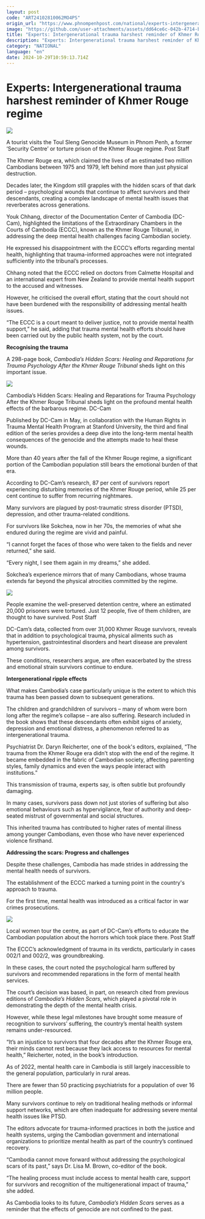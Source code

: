 ```yaml
---
layout: post
code: "ART24102810062MO4PS"
origin_url: "https://www.phnompenhpost.com/national/experts-intergenerational-trauma-harshest-reminder-of-khmer-rouge-regime-"
image: "https://github.com/user-attachments/assets/dd64ce6c-042b-4714-b7e6-487ef24d8ffe"
title: "Experts: Intergenerational trauma harshest reminder of Khmer Rouge regime"
description: "​​Experts: Intergenerational trauma harshest reminder of Khmer Rouge regime ​"
category: "NATIONAL"
language: "en"
date: 2024-10-29T10:59:13.714Z
---
```


# Experts: Intergenerational trauma harshest reminder of Khmer Rouge regime

![](https://github.com/user-attachments/assets/abc45e21-1b8b-4520-a4b2-b40a054dac96)

A tourist visits the Toul Sleng Genocide Museum in Phnom Penh, a former ‘Security Centre’ or torture prison of the Khmer Rouge regime. Post Staff

The Khmer Rouge era, which claimed the lives of an estimated two million Cambodians between 1975 and 1979, left behind more than just physical destruction. 

Decades later, the Kingdom still grapples with the hidden scars of that dark period – psychological wounds that continue to affect survivors and their descendants, creating a complex landscape of mental health issues that reverberates across generations.

Youk Chhang, director of the Documentation Center of Cambodia (DC-Cam), highlighted the limitations of the Extraordinary Chambers in the Courts of Cambodia (ECCC), known as the Khmer Rouge Tribunal, in addressing the deep mental health challenges facing Cambodian society.

He expressed his disappointment with the ECCC’s efforts regarding mental health, highlighting that trauma-informed approaches were not integrated sufficiently into the tribunal’s processes.

Chhang noted that the ECCC relied on doctors from Calmette Hospital and an international expert from New Zealand to provide mental health support to the accused and witnesses. 

However, he criticised the overall effort, stating that the court should not have been burdened with the responsibility of addressing mental health issues.

“The ECCC is a court meant to deliver justice, not to provide mental health support,” he said, adding that trauma mental health efforts should have been carried out by the public health system, not by the court.

**Recognising the trauma**

A 298-page book, _Cambodia’s Hidden Scars: Healing and Reparations for Trauma Psychology After the Khmer Rouge Tribunal_ sheds light on this important issue. 

![](https://github.com/user-attachments/assets/be61b794-3895-4506-8e9b-b49f4c97598a)

Cambodia’s Hidden Scars: Healing and Reparations for Trauma Psychology After the Khmer Rouge Tribunal sheds light on the profound mental health effects of the barbarous regime. DC-Cam

Published by DC-Cam in May, in collaboration with the Human Rights in Trauma Mental Health Program at Stanford University, the third and final edition of the series provides a deep dive into the long-term mental health consequences of the genocide and the attempts made to heal these wounds.

More than 40 years after the fall of the Khmer Rouge regime, a significant portion of the Cambodian population still bears the emotional burden of that era. 

According to DC-Cam’s research, 87 per cent of survivors report experiencing disturbing memories of the Khmer Rouge period, while 25 per cent continue to suffer from recurring nightmares. 

Many survivors are plagued by post-traumatic stress disorder (PTSD), depression, and other trauma-related conditions.

For survivors like Sokchea, now in her 70s, the memories of what she endured during the regime are vivid and painful. 

“I cannot forget the faces of those who were taken to the fields and never returned,” she said. 

“Every night, I see them again in my dreams,” she added.

Sokchea’s experience mirrors that of many Cambodians, whose trauma extends far beyond the physical atrocities committed by the regime.

![](https://pppenglish.sgp1.cdn.digitaloceanspaces.com/image/main/202410/28_10_2024_toul_sleng_in_2016_visitor.jpg)

People examine the well-preserved detention centre, where an estimated 20,000 prisoners were tortured. Just 12 people, five of them children, are thought to have survived. Post Staff

DC-Cam’s data, collected from over 31,000 Khmer Rouge survivors, reveals that in addition to psychological trauma, physical ailments such as hypertension, gastrointestinal disorders and heart disease are prevalent among survivors. 

These conditions, researchers argue, are often exacerbated by the stress and emotional strain survivors continue to endure.

**Intergenerational ripple effects**

What makes Cambodia’s case particularly unique is the extent to which this trauma has been passed down to subsequent generations. 

The children and grandchildren of survivors – many of whom were born long after the regime’s collapse – are also suffering. Research included in the book shows that these descendants often exhibit signs of anxiety, depression and emotional distress, a phenomenon referred to as intergenerational trauma.

Psychiatrist Dr. Daryn Reicherter, one of the book's editors, explained, “The trauma from the Khmer Rouge era didn’t stop with the end of the regime. It became embedded in the fabric of Cambodian society, affecting parenting styles, family dynamics and even the ways people interact with institutions.” 

This transmission of trauma, experts say, is often subtle but profoundly damaging.

In many cases, survivors pass down not just stories of suffering but also emotional behaviours such as hypervigilance, fear of authority and deep-seated mistrust of governmental and social structures. 

This inherited trauma has contributed to higher rates of mental illness among younger Cambodians, even those who have never experienced violence firsthand.

**Addressing the scars: Progress and challenges**

Despite these challenges, Cambodia has made strides in addressing the mental health needs of survivors. 

The establishment of the ECCC marked a turning point in the country's approach to trauma. 

For the first time, mental health was introduced as a critical factor in war crimes prosecutions.

![](https://github.com/user-attachments/assets/f5ec2f4f-6d44-411d-8674-ac26b6871f95)

Local women tour the centre, as part of DC-Cam’s efforts to educate the Cambodian population about the horrors which took place there. Post Staff

The ECCC’s acknowledgment of trauma in its verdicts, particularly in cases 002/1 and 002/2, was groundbreaking. 

In these cases, the court noted the psychological harm suffered by survivors and recommended reparations in the form of mental health services. 

The court’s decision was based, in part, on research cited from previous editions of _Cambodia’s Hidden Scars_, which played a pivotal role in demonstrating the depth of the mental health crisis.

However, while these legal milestones have brought some measure of recognition to survivors’ suffering, the country’s mental health system remains under-resourced. 

“It’s an injustice to survivors that four decades after the Khmer Rouge era, their minds cannot rest because they lack access to resources for mental health,” Reicherter, noted, in the book’s introduction.

As of 2022, mental health care in Cambodia is still largely inaccessible to the general population, particularly in rural areas. 

There are fewer than 50 practicing psychiatrists for a population of over 16 million people. 

Many survivors continue to rely on traditional healing methods or informal support networks, which are often inadequate for addressing severe mental health issues like PTSD.

The editors advocate for trauma-informed practices in both the justice and health systems, urging the Cambodian government and international organizations to prioritize mental health as part of the country’s continued recovery.

“Cambodia cannot move forward without addressing the psychological scars of its past,” says Dr. Lisa M. Brown, co-editor of the book. 

“The healing process must include access to mental health care, support for survivors and recognition of the multigenerational impact of trauma,” she added.

As Cambodia looks to its future, _Cambodia’s Hidden Scars_ serves as a reminder that the effects of genocide are not confined to the past.